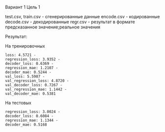 Вариант 1
Цель 1

test.csv, train.csv - сгенерированные данные
encode.csv - кодированные
decode.csv - декодированные
regr.csv - результат в формате предсказанное значение;реальное значения

Результат:

На тренировочных
```
loss: 4.5721 - 
regression_loss: 3.9352 - 
decoder_loss: 0.6369 - 
regression_mae: 1.2107 - 
decoder_mae: 0.5244 - 
val_loss: 5.5987 - 
val_regression_loss: 4.8720 - 
val_decoder_loss: 0.7267 - 
val_regression_mae: 1.1442 - 
val_decoder_mae: 0.5381
```

На тестовых
```
regression_loss: 3.0024 - 
decoder_loss: 0.6084 - 
regression_mae: 1.1344 - 
decoder_mae: 0.5168
```
